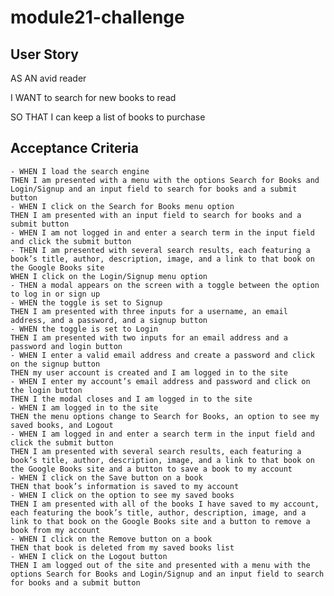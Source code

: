 # module21-challenge

## User Story

AS AN avid reader

I WANT to search for new books to read

SO THAT I can keep a list of books to purchase

## Acceptance Criteria

    - WHEN I load the search engine
    THEN I am presented with a menu with the options Search for Books and Login/Signup and an input field to search for books and a submit button
    - WHEN I click on the Search for Books menu option
    THEN I am presented with an input field to search for books and a submit button
    - WHEN I am not logged in and enter a search term in the input field and click the submit button
    - THEN I am presented with several search results, each featuring a book’s title, author, description, image, and a link to that book on the Google Books site
    WHEN I click on the Login/Signup menu option
    - THEN a modal appears on the screen with a toggle between the option to log in or sign up
    - WHEN the toggle is set to Signup
    THEN I am presented with three inputs for a username, an email address, and a password, and a signup button
    - WHEN the toggle is set to Login
    THEN I am presented with two inputs for an email address and a password and login button
    - WHEN I enter a valid email address and create a password and click on the signup button
    THEN my user account is created and I am logged in to the site
    - WHEN I enter my account’s email address and password and click on the login button
    THEN I the modal closes and I am logged in to the site
    - WHEN I am logged in to the site
    THEN the menu options change to Search for Books, an option to see my saved books, and Logout
    - WHEN I am logged in and enter a search term in the input field and click the submit button
    THEN I am presented with several search results, each featuring a book’s title, author, description, image, and a link to that book on the Google Books site and a button to save a book to my account
    - WHEN I click on the Save button on a book
    THEN that book’s information is saved to my account
    - WHEN I click on the option to see my saved books
    THEN I am presented with all of the books I have saved to my account, each featuring the book’s title, author, description, image, and a link to that book on the Google Books site and a button to remove a book from my account
    - WHEN I click on the Remove button on a book
    THEN that book is deleted from my saved books list
    - WHEN I click on the Logout button
    THEN I am logged out of the site and presented with a menu with the options Search for Books and Login/Signup and an input field to search for books and a submit button  


